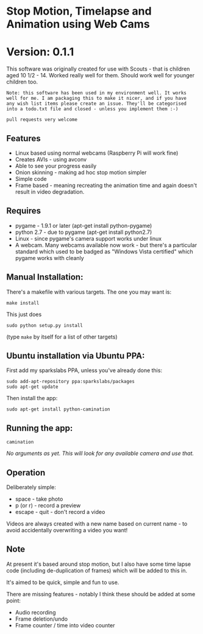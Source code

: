 # Stop Motion, Timelapse and Animation using Web Cams
# Version: 0.1.1

This software was originally created for use with Scouts - that is children
aged 10 1/2 - 14. Worked really well for them. Should work well for younger
children too.

    Note: this software has been used in my environment well. It works
    well for me. I am packaging this to make it nicer, and if you have
    any wish list items please create an issue. They'll be categorised
    into a todo.txt file and closed - unless you implement them :-)

    pull requests very welcome

## Features

* Linux based using normal webcams (Raspberry Pi will work fine)
* Creates AVIs - using avconv
* Able to see your progress easily
* Onion skinning - making ad hoc stop motion simpler
* Simple code
* Frame based - meaning recreating the animation time and again doesn't
  result in video degradation.

## Requires

* pygame - 1.9.1 or later    (apt-get install python-pygame)
* python 2.7 - due to pygame (apt-get install python2.7)
* Linux - since pygame's camera support works under linux
* A webcam. Many webcams available now work - but there's a particular
  standard which used to be badged as "Windows Vista certified" which
  pygame works with cleanly

## Manual Installation:

There's a makefile with various targets. The one you may want is:

    make install

This just does

    sudo python setup.py install

(type `make` by itself for a list of other targets)


## Ubuntu installation via Ubuntu PPA:

First add my sparkslabs PPA, unless you've already done this:

    sudo add-apt-repository ppa:sparkslabs/packages
    sudo apt-get update

Then install the app:

    sudo apt-get install python-camination

## Running the app:

    camination

_No arguments as yet. This will look for any available camera and use that._

## Operation

Deliberately simple:

  - space - take photo
  - p (or r) - record a preview
  - escape - quit - don't record a video

Videos are always created with a new name based on current name - to avoid accidentally overwriting a video you want!

## Note

At present it's based around stop motion, but I also have some time lapse code
(including de-duplication of frames) which will be added to this in.

It's aimed to be quick, simple and fun to use.

There are missing features - notably I think these should be added at some point:

* Audio recording
* Frame deletion/undo
* Frame counter / time into video counter
